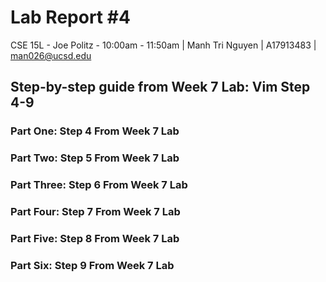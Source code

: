 # Lab Report #4
CSE 15L - Joe Politz - 10:00am - 11:50am | Manh Tri Nguyen | A17913483 | man026@ucsd.edu
## Step-by-step guide from Week 7 Lab: Vim Step 4-9

### Part One: Step 4 From Week 7 Lab

### Part Two: Step 5 From Week 7 Lab

### Part Three: Step 6 From Week 7 Lab

### Part Four: Step 7 From Week 7 Lab

### Part Five: Step 8 From Week 7 Lab

### Part Six: Step 9 From Week 7 Lab
